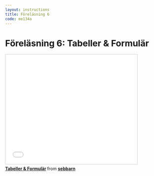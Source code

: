 ```yaml
---
layout: instructions
title: Föreläsning 6
code: me134a
---
```


# Föreläsning 6: Tabeller & Formulär

<div class="video">
    <iframe src="//www.slideshare.net/slideshow/embed_code/40241010" width="427" height="356" frameborder="0" marginwidth="0" marginheight="0" scrolling="no" style="border:1px solid #CCC; border-width:1px; margin-bottom:5px; max-width: 100%;" allowfullscreen> </iframe> <div style="margin-bottom:5px"> <strong> <a href="https://www.slideshare.net/sebbarn/tabeller-formulr" title="Tabeller &amp; Formulär" target="_blank">Tabeller &amp; Formulär</a> </strong> from <strong><a href="http://www.slideshare.net/sebbarn" target="_blank">sebbarn</a></strong> </div>
</div>


